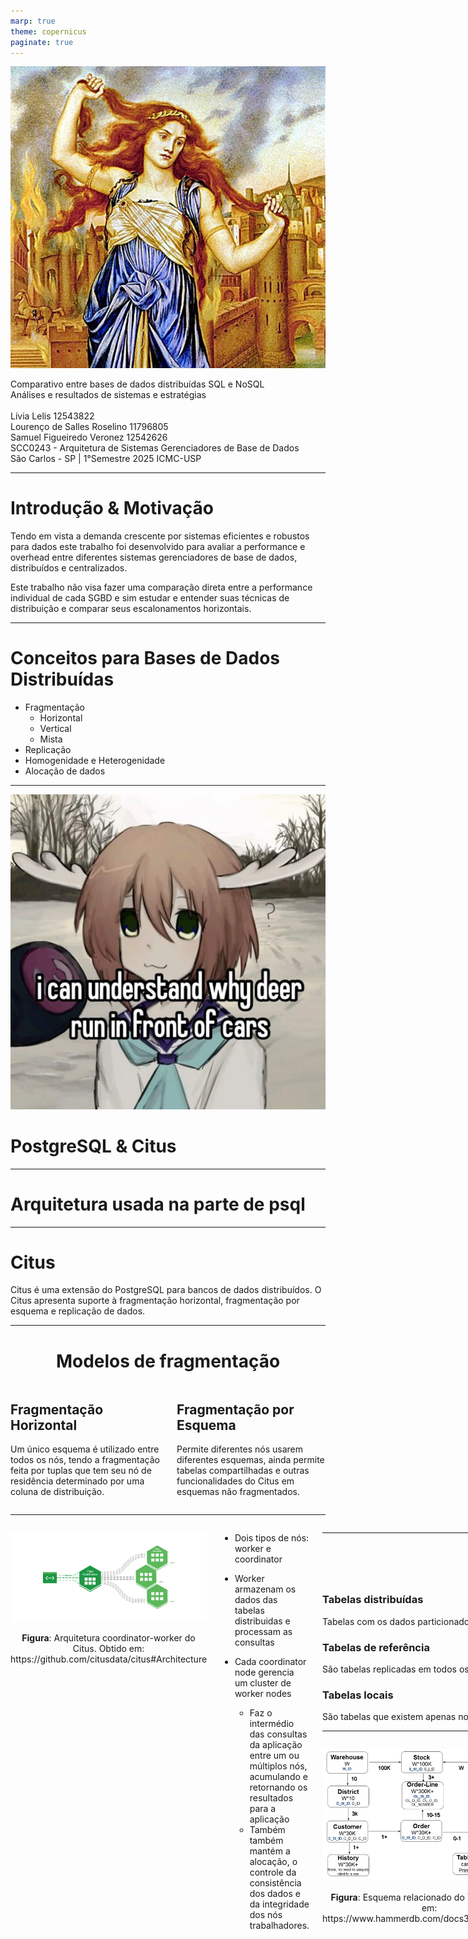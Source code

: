 ```yaml
---
marp: true
theme: copernicus
paginate: true
---
```


<!-- _class: titlepage -->

![bg left:33% saturate:1.5](assets/cassandra_painting.jpg)

<div class="title"> Comparativo entre bases de dados distribuídas SQL e NoSQL </div>
<div class="subtitle"      > Análises e resultados de sistemas e estratégias </div>
<br>
<div class="author"        > Lívia Lelis 12543822 </div>
<div class="author"        > Lourenço de Salles Roselino 11796805 </div>
<div class="author"        > Samuel Figueiredo Veronez 12542626 </div>
<div class="date"          > SCC0243 - Arquitetura de Sistemas Gerenciadores de Base de Dados </div>
<div class="organization"  > São Carlos - SP | 1°Semestre 2025 ICMC-USP </div>



---

# Introdução & Motivação

Tendo em vista a demanda crescente por sistemas eficientes e robustos para dados este trabalho foi desenvolvido para avaliar a performance e overhead entre diferentes sistemas gerenciadores de base de dados, distribuídos e centralizados.

Este trabalho não visa fazer uma comparação direta entre a performance individual de cada SGBD e sim estudar e entender suas técnicas de distribuição e comparar seus escalonamentos horizontais.

---

# Conceitos para Bases de Dados Distribuídas

- Fragmentação
    - Horizontal
    - Vertical
    - Mista
- Replicação
- Homogenidade e Heterogenidade
- Alocação de dados

---

<!-- _class: transition -->

![bg opacity:.08 blur:2.0px grayscale:1 brightness:0.75](https://github.com/VH-Evil-Inc/asgbd/blob/main/vhevilinc.jpg?raw=true)

# PostgreSQL & Citus

---

# Arquitetura usada na parte de psql

---

# Citus

Citus é uma extensão do PostgreSQL para bancos de dados distribuídos. O Citus apresenta suporte à fragmentação horizontal, fragmentação por esquema e replicação de dados. 

---

<center>

# Modelos de fragmentação

</center>

<div class="columns">
<div>

## Fragmentação Horizontal

Um único esquema é utilizado entre todos os nós, tendo a fragmentação feita por tuplas que tem seu nó de residência determinado por uma coluna de distribuição.

</div>

<div>

## Fragmentação por Esquema

Permite diferentes nós usarem diferentes esquemas, ainda permite tabelas compartilhadas e outras funcionalidades do Citus em esquemas não fragmentados.

</div>
</div>

---

<div class="columns">
<div>


![h:400 drop-shadow:4px,5px,15px,#010101](./assets/citus-architecture.png)

<figcaption align="center">
<b>Figura</b>: Arquitetura coordinator-worker do Citus. Obtido em: https://github.com/citusdata/citus#Architecture
</figcaption>


</div>
<div> 

- Dois tipos de nós: worker e coordinator

- Worker armazenam os dados das tabelas distribuidas e processam as consultas
- Cada coordinator node gerencia um cluster de worker nodes 
    - Faz o intermédio das consultas da aplicação entre um ou múltiplos nós, acumulando e retornando os resultados para a aplicação
    - Também também mantém a alocação, o controle da consistência dos dados e da integridade dos nós trabalhadores.
</div>
<div>

---

<center>

# Tipos de Tabelas

</center>

<div class="columns3">
<div>

### Tabelas distribuídas

Tabelas com os dados particionados e distribuídos entre vários nós trabalhadores, permitindo consultas e operações paralelas.

</div>

<div>

### Tabelas de referência

São tabelas replicadas em todos os nós trabalhadores, utilizadas para armazenar dados pequenos e frequentemente acessados.

</div>

<div>

### Tabelas locais

São tabelas que existem apenas no nó coordenador e não são distribuídas nem replicadas. 

</div>

</div>

---

<div class="columns">
<div>

<center>

![h:400 drop-shadow:4px,5px,15px,#010101](./assets/ch3-2.png)

<figcaption align="center">
<b>Figura</b>: Esquema relacionado do TPC-C. Obtido em: https://www.hammerdb.com/docs3.3/ch03s05.html
</figcaption>

</center>

</div>
<div> 
<center> TCP-C ! :) </center>
</div>
<div>

---

# Estratégia de Distribuição

```sql
-- Distribution Configuration
SELECT create_reference_table('warehouse');
SELECT create_reference_table('district');
SELECT create_reference_table('item');

SELECT create_distributed_table('customer', 'c_w_id', colocate_with => 'none');
SELECT create_distributed_table('stock', 's_w_id', colocate_with => 'customer');
SELECT create_distributed_table('orders', 'o_w_id', colocate_with => 'customer');
SELECT create_distributed_table('new_order', 'no_w_id', colocate_with => 'customer');
SELECT create_distributed_table('order_line', 'ol_w_id', colocate_with => 'customer');
SELECT create_distributed_table('history', 'h_w_id', colocate_with => 'customer');
```

---

# Resultados

---

<!-- _class: transition -->

![bg opacity:.08 blur:2.0px grayscale:1 brightness:0.75](./assets/cassandra_eye.png)

# Cassandra 👁

---

# Arquitetura usada na parte de nosql

---

# Talvez falar sobre Wide Column ?

---

# Cassandra 

Apache Cassandra é um banco de dados _open-source_ NoSQL distribuído, sendo classificado como um _Wide-Column Database_.

---

# Cassandra

Cassandra utiliza uma arquitetura _masterless_ com _clusters_ organizados em forma de anel, todos os nós do Cassandra podem responder a aplicação e comunicar com todos os outros nós dentro de um anel.

<center>

![h:400 drop-shadow:4px,5px,15px,#010101](./assets/apache-cassandra-diagrams-01.jpg)

</center>

---

# Estrutura de Dados e Particionamento

Os dados no cassandra são organizados em keyspaces que agrupam tabelas relacionadas. Cada tabela é composta por linhas e colunas 

Cada linha é identificada por uma chave primária composta por um partition key e, opcionalmente, colunas de ordenação (clustering columns)

A distribuição dos dados é feita de forma que cada nó do cluster seja responsável por um intervalo do espaço de tokens. 

---

# Replicação e Tolerância a Falhas

Cassandra implementa replicação configurável por _keyspace_, permitindo definir o fator de replicação e a estratégia de replicação mais adequada ao ambiente. 

---

# Consistência

O Cassandra possui _tunable consistency_, permitindo o usuário definir por operação quantos nós precisam confirmar uma leitura ou escrita para que ela seja bem-sucedida.

Isso permite ajustar entre priorizar consistência forte ou disponibilidade, conforme a necessidade da aplicação. 

Por padrão o Cassandra opera como um sistema _AP_ (alta disponibilidade e tolerância a partições), mas pode ser configurado para comportar-se como _CP_(consistência e tolerância a partições) em cenários específicos.

---

# Yahoo! Cloud Serving Benchmarking (YCSB)

O YCSB é um benchmark amplamente utilizado para avaliar o desempenho de sistemas de banco de dados NoSQL.

Para este projeto, utilizaremos o YCSB para executar uma série de testes em cada configuração do Cassandra, com foco em medir o throughput e a latência das operações.

O YCSB utiliza um modelo de dados simples baseado em chave-valor. O formato
padrão do banco de dados é uma tabela chamada geralmente de usertable, que possui: 1 chave primária *YCSB_KEY* e um conjunto de dados *FIELD0*, *FIELD1*, ..., *FIELD9* que por padrão são tipo String.

---

# Resultados

| Configuração | Tempo de Carregamento (ms) | Tempo de Execução (ms) |
| :------------------------- | ------------: | ------------: |
| Nó único                   | 386 275       | 625 923       |
| 3 nós sem replicação       | 224 126       | 225 164       |
| 3 nós com replicação       | 477 892       | 552 229       |


---

# Conclusão

---

# Bibliografia
- uau documentação

---

# Perguntas!